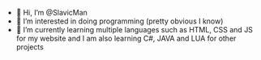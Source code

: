 - 👋 Hi, I’m @SlavicMan
- 👀 I’m interested in doing programming (pretty obvious I know)
- 🌱 I’m currently learning multiple languages such as HTML, CSS and JS for my website and I am also learning C#, JAVA and LUA for other projects

